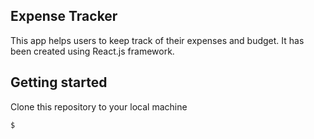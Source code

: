 ## Expense Tracker
This app helps users to keep track of their expenses and budget. It has been created using React.js framework.

## Getting started
Clone this repository to your local machine
```
$
```
